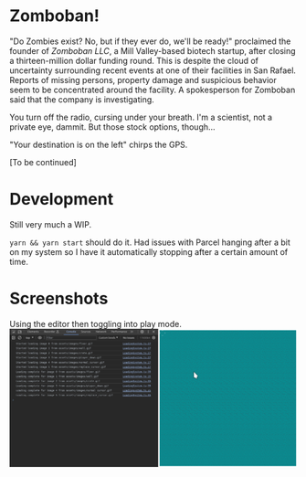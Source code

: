 # Zomboban!

"Do Zombies exist? No, but if they ever do, we'll be ready!" proclaimed the founder of _Zomboban LLC_, a Mill Valley-based biotech startup, after closing a thirteen-million dollar funding round. This is despite the cloud of uncertainty surrounding recent events at one of their facilities in San Rafael. Reports of missing persons, property damage and suspicious behavior seem to be concentrated around the facility. A spokesperson for Zomboban said that the company is investigating.

You turn off the radio, cursing under your breath. I'm a scientist, not a private eye, dammit. But those stock options, though...

"Your destination is on the left" chirps the GPS.

[To be continued]

# Development

Still very much a WIP.

`yarn && yarn start` should do it. Had issues with Parcel hanging after a bit on my system so I have it automatically stopping after a certain amount of time.

# Screenshots

Using the editor then toggling into play mode.
![screen cap](./zomboban1.gif)
